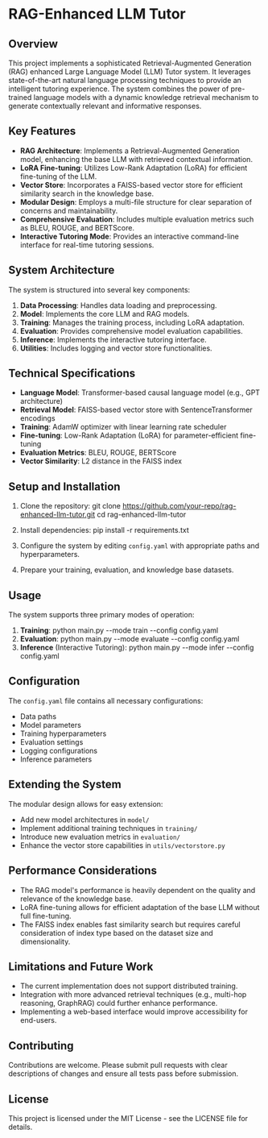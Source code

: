 # RAG-Enhanced LLM Tutor

## Overview

This project implements a sophisticated Retrieval-Augmented Generation (RAG) enhanced Large Language Model (LLM) Tutor system. It leverages state-of-the-art natural language processing techniques to provide an intelligent tutoring experience. The system combines the power of pre-trained language models with a dynamic knowledge retrieval mechanism to generate contextually relevant and informative responses.

## Key Features

- **RAG Architecture**: Implements a Retrieval-Augmented Generation model, enhancing the base LLM with retrieved contextual information.
- **LoRA Fine-tuning**: Utilizes Low-Rank Adaptation (LoRA) for efficient fine-tuning of the LLM.
- **Vector Store**: Incorporates a FAISS-based vector store for efficient similarity search in the knowledge base.
- **Modular Design**: Employs a multi-file structure for clear separation of concerns and maintainability.
- **Comprehensive Evaluation**: Includes multiple evaluation metrics such as BLEU, ROUGE, and BERTScore.
- **Interactive Tutoring Mode**: Provides an interactive command-line interface for real-time tutoring sessions.

## System Architecture

The system is structured into several key components:

1. **Data Processing**: Handles data loading and preprocessing.
2. **Model**: Implements the core LLM and RAG models.
3. **Training**: Manages the training process, including LoRA adaptation.
4. **Evaluation**: Provides comprehensive model evaluation capabilities.
5. **Inference**: Implements the interactive tutoring interface.
6. **Utilities**: Includes logging and vector store functionalities.

## Technical Specifications

- **Language Model**: Transformer-based causal language model (e.g., GPT architecture)
- **Retrieval Model**: FAISS-based vector store with SentenceTransformer encodings
- **Training**: AdamW optimizer with linear learning rate scheduler
- **Fine-tuning**: Low-Rank Adaptation (LoRA) for parameter-efficient fine-tuning
- **Evaluation Metrics**: BLEU, ROUGE, BERTScore
- **Vector Similarity**: L2 distance in the FAISS index

## Setup and Installation

1. Clone the repository:
git clone https://github.com/your-repo/rag-enhanced-llm-tutor.git
cd rag-enhanced-llm-tutor

2. Install dependencies:
pip install -r requirements.txt

3. Configure the system by editing `config.yaml` with appropriate paths and hyperparameters.

4. Prepare your training, evaluation, and knowledge base datasets.

## Usage

The system supports three primary modes of operation:

1. **Training**:
python main.py --mode train --config config.yaml
2. **Evaluation**:
python main.py --mode evaluate --config config.yaml
3. **Inference** (Interactive Tutoring):
python main.py --mode infer --config config.yaml

## Configuration

The `config.yaml` file contains all necessary configurations:

- Data paths
- Model parameters
- Training hyperparameters
- Evaluation settings
- Logging configurations
- Inference parameters

## Extending the System

The modular design allows for easy extension:

- Add new model architectures in `model/`
- Implement additional training techniques in `training/`
- Introduce new evaluation metrics in `evaluation/`
- Enhance the vector store capabilities in `utils/vectorstore.py`

## Performance Considerations

- The RAG model's performance is heavily dependent on the quality and relevance of the knowledge base.
- LoRA fine-tuning allows for efficient adaptation of the base LLM without full fine-tuning.
- The FAISS index enables fast similarity search but requires careful consideration of index type based on the dataset size and dimensionality.

## Limitations and Future Work

- The current implementation does not support distributed training.
- Integration with more advanced retrieval techniques (e.g., multi-hop reasoning, GraphRAG) could further enhance performance.
- Implementing a web-based interface would improve accessibility for end-users.

## Contributing

Contributions are welcome. Please submit pull requests with clear descriptions of changes and ensure all tests pass before submission.

## License

This project is licensed under the MIT License - see the LICENSE file for details.









